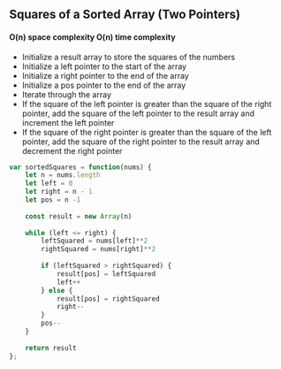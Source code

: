 ## Squares of a Sorted Array (Two Pointers)
#### O(n) space complexity O(n) time complexity

- Initialize a result array to store the squares of the numbers
- Initialize a left pointer to the start of the array
- Initialize a right pointer to the end of the array
- Initialize a pos pointer to the end of the array
- Iterate through the array
- If the square of the left pointer is greater than the square of the right pointer, add the square of the left pointer to the result array and increment the left pointer
- If the square of the right pointer is greater than the square of the left pointer, add the square of the right pointer to the result array and decrement the right pointer

```javascript
var sortedSquares = function(nums) {
    let n = nums.length
    let left = 0
    let right = n - 1
    let pos = n -1
    
    const result = new Array(n)
    
    while (left <= right) {
        leftSquared = nums[left]**2
        rightSquared = nums[right]**2
        
        if (leftSquared > rightSquared) {
            result[pos] = leftSquared
            left++
        } else {
            result[pos] = rightSquared
            right--
        }
        pos--     
    }
    
    return result
}; 
```